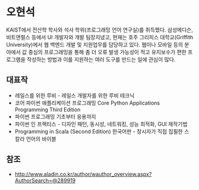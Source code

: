 # 오현석

KAIST에서 전산학 학사와 석사 학위(프로그래밍 언어 연구실)를 취득했다.
삼성메디슨, 비트앤펄스 등에서 UI 개발자와 개발 팀장지냈고, 현재는 호주 그리피스 대학교(Griffith University)에서 웹 백엔드 개발 및 지원업무를 담당하고 있다.
웹이나 모바일 등의 분야에서 값 중심의 프로그래밍을 통해 좀 더 오류 발생 가능성이 적고 유지보수가 편한 프로그램을 작성하는 방법과 이를 지원하는 여러 도구를 만드는 일에 관심이 많다.

## 대표작

- 레일스를 위한 루비 - 레일스 개발자를 위한 루비 테크닉
- 코어 파이썬 애플리케이션 프로그래밍 Core Python Applications Programming Third Edition
- 파이썬 프로그래밍 기초부터 응용까지
- 파이썬 인 프랙티스 - 디자인 패턴, 동시성, 네트워킹, 성능 최적화, GUI 제작기법
- Programming in Scala (Second Edition) 한국어판 - 창시자가 직접 집필한 스칼라 언어의 바이블

## 참조

- http://www.aladin.co.kr/author/wauthor_overview.aspx?AuthorSearch=@289919
